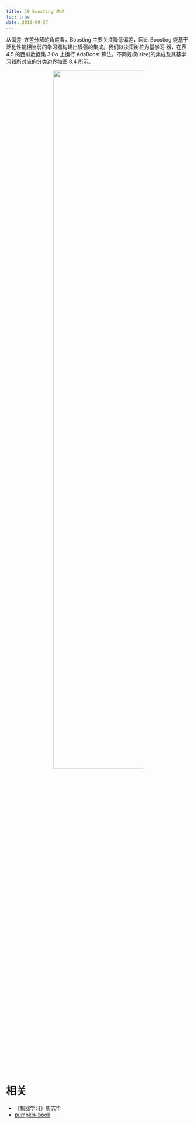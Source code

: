 ```yaml
---
title: 19 Boosting 总结
toc: true
date: 2019-08-27
---
```


从偏差-方差分解的角度看，Boosting 主要关注降低偏差，因此 Boosting 能基于泛化性能相当弱的学习器构建出很强的集成。我们以决策树桩为基学习 器，在表 4.5 的西瓜数据集 3.0$\alpha$ 上运行 AdaBoost 算法，不同规模(size)的集成及其基学习器所对应的分类边界如图 8.4 所示。

<p align="center">
    <img width="70%" height="70%" src="http://images.iterate.site/blog/image/180628/gidmGgiaC5.png?imageslim">
</p>



# 相关

- 《机器学习》周志华
- [pumpkin-book](https://github.com/datawhalechina/pumpkin-book)
